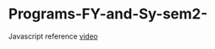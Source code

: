# Programs-FY-and-Sy-sem2-
Javascript reference 
<a href="https://youtu.be/ajdRvxDWH4w?si=z9mIpyh_4xB1v1p3">video</a>